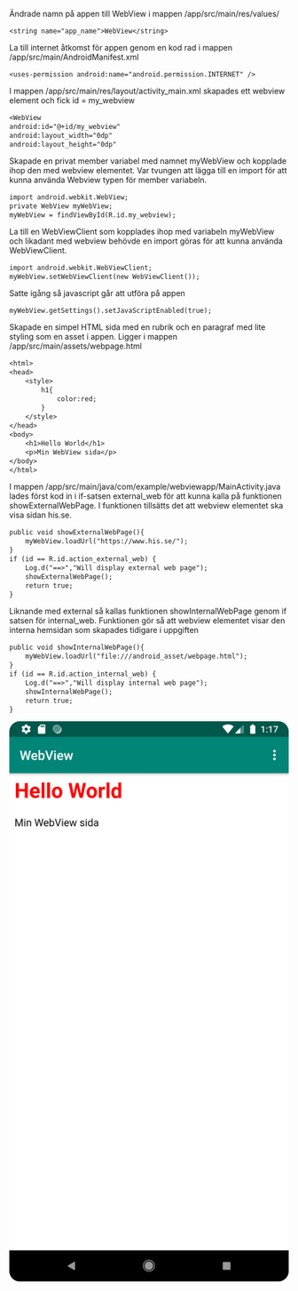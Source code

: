 Ändrade namn på appen till WebView i mappen /app/src/main/res/values/
```
<string name="app_name">WebView</string>
```
La till internet åtkomst för appen genom en kod rad i mappen /app/src/main/AndroidManifest.xml
```
<uses-permission android:name="android.permission.INTERNET" />
```
I mappen /app/src/main/res/layout/activity_main.xml skapades ett webview element och fick id = my_webview
```
<WebView
android:id="@+id/my_webview"
android:layout_width="0dp"
android:layout_height="0dp"
```
Skapade en privat member variabel med namnet myWebView och kopplade ihop den med webview elementet. 
Var tvungen att lägga till en import för att kunna använda Webview typen för member variabeln.
```
import android.webkit.WebView;
private WebView myWebView;
myWebView = findViewById(R.id.my_webview);
```
La till en WebViewClient som kopplades ihop med variabeln myWebView och likadant med webview behövde en import göras för att kunna använda WebViewClient.
```
import android.webkit.WebViewClient;
myWebView.setWebViewClient(new WebViewClient());
```
Satte igång så javascript går att utföra på appen
```
myWebView.getSettings().setJavaScriptEnabled(true);
```
Skapade en simpel HTML sida med en rubrik och en paragraf med lite styling som en asset i appen. Ligger i mappen /app/src/main/assets/webpage.html
````
<html>
<head>
    <style>
        h1{
            color:red;
        }
    </style>
</head>
<body>
    <h1>Hello World</h1>
    <p>Min WebView sida</p>
</body>
</html>
````
I mappen /app/src/main/java/com/example/webviewapp/MainActivity.java lades först kod in i if-satsen external_web för att kunna kalla på funktionen showExternalWebPage.
I funktionen tillsätts det att webview elementet ska visa sidan his.se.
```
public void showExternalWebPage(){
    myWebView.loadUrl("https://www.his.se/");
}
if (id == R.id.action_external_web) {
    Log.d("==>","Will display external web page");
    showExternalWebPage();
    return true;
}
```
Liknande med external så kallas funktionen showInternalWebPage genom if satsen för internal_web.
Funktionen gör så att webview elementet visar den interna hemsidan som skapades tidigare i uppgiften
```
public void showInternalWebPage(){
    myWebView.loadUrl("file:///android_asset/webpage.html");
}
if (id == R.id.action_internal_web) {
    Log.d("==>","Will display internal web page");
    showInternalWebPage();
    return true;
}
```

![InternalWebpagePic.png](InternalWebpagePic.png)

